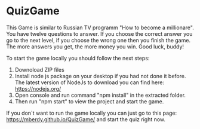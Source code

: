 # QuizGame

This Game is similar to Russian TV programm "How to become a millionare". You have twelve questions to answer.
If you choose the correct answer you go to the next level, if you choose the wrong one then you finish the game.
The more answers you get, the more money you win. Good luck, buddy!

To start the game locally you should follow the next steps:
1) Downoload ZIP files
2) Install node js package on your desktop if you had not done it before. 
The latest version of NodeJs to download you can find here: https://nodejs.org/
3) Open console and run command "npm install" in the extracted folder.
4) Then run "npm start" to view the project and start the game.

If you don`t want to run the game locally you can just go to this page: https://mberdy.github.io/QuizGame/ and start the quiz right now.
